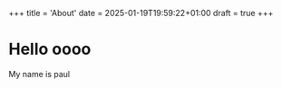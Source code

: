+++
title = 'About'
date = 2025-01-19T19:59:22+01:00
draft = true
+++


# Hello oooo

My name is paul
